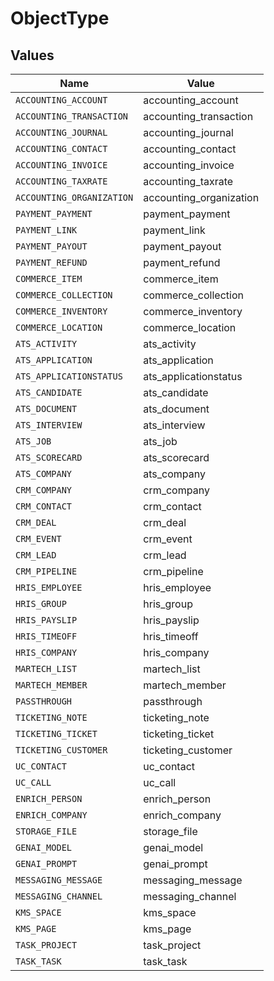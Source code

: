 # ObjectType


## Values

| Name                      | Value                     |
| ------------------------- | ------------------------- |
| `ACCOUNTING_ACCOUNT`      | accounting_account        |
| `ACCOUNTING_TRANSACTION`  | accounting_transaction    |
| `ACCOUNTING_JOURNAL`      | accounting_journal        |
| `ACCOUNTING_CONTACT`      | accounting_contact        |
| `ACCOUNTING_INVOICE`      | accounting_invoice        |
| `ACCOUNTING_TAXRATE`      | accounting_taxrate        |
| `ACCOUNTING_ORGANIZATION` | accounting_organization   |
| `PAYMENT_PAYMENT`         | payment_payment           |
| `PAYMENT_LINK`            | payment_link              |
| `PAYMENT_PAYOUT`          | payment_payout            |
| `PAYMENT_REFUND`          | payment_refund            |
| `COMMERCE_ITEM`           | commerce_item             |
| `COMMERCE_COLLECTION`     | commerce_collection       |
| `COMMERCE_INVENTORY`      | commerce_inventory        |
| `COMMERCE_LOCATION`       | commerce_location         |
| `ATS_ACTIVITY`            | ats_activity              |
| `ATS_APPLICATION`         | ats_application           |
| `ATS_APPLICATIONSTATUS`   | ats_applicationstatus     |
| `ATS_CANDIDATE`           | ats_candidate             |
| `ATS_DOCUMENT`            | ats_document              |
| `ATS_INTERVIEW`           | ats_interview             |
| `ATS_JOB`                 | ats_job                   |
| `ATS_SCORECARD`           | ats_scorecard             |
| `ATS_COMPANY`             | ats_company               |
| `CRM_COMPANY`             | crm_company               |
| `CRM_CONTACT`             | crm_contact               |
| `CRM_DEAL`                | crm_deal                  |
| `CRM_EVENT`               | crm_event                 |
| `CRM_LEAD`                | crm_lead                  |
| `CRM_PIPELINE`            | crm_pipeline              |
| `HRIS_EMPLOYEE`           | hris_employee             |
| `HRIS_GROUP`              | hris_group                |
| `HRIS_PAYSLIP`            | hris_payslip              |
| `HRIS_TIMEOFF`            | hris_timeoff              |
| `HRIS_COMPANY`            | hris_company              |
| `MARTECH_LIST`            | martech_list              |
| `MARTECH_MEMBER`          | martech_member            |
| `PASSTHROUGH`             | passthrough               |
| `TICKETING_NOTE`          | ticketing_note            |
| `TICKETING_TICKET`        | ticketing_ticket          |
| `TICKETING_CUSTOMER`      | ticketing_customer        |
| `UC_CONTACT`              | uc_contact                |
| `UC_CALL`                 | uc_call                   |
| `ENRICH_PERSON`           | enrich_person             |
| `ENRICH_COMPANY`          | enrich_company            |
| `STORAGE_FILE`            | storage_file              |
| `GENAI_MODEL`             | genai_model               |
| `GENAI_PROMPT`            | genai_prompt              |
| `MESSAGING_MESSAGE`       | messaging_message         |
| `MESSAGING_CHANNEL`       | messaging_channel         |
| `KMS_SPACE`               | kms_space                 |
| `KMS_PAGE`                | kms_page                  |
| `TASK_PROJECT`            | task_project              |
| `TASK_TASK`               | task_task                 |